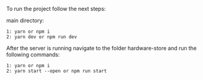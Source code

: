 To run the project follow the next steps:

main directory:

	1: yarn or npm i
	2: yarn dev or npm run dev

After the server is running navigate to the folder hardware-store and run the following commands:

	1: yarn or npm i
	2: yarn start --open or npm run start

	